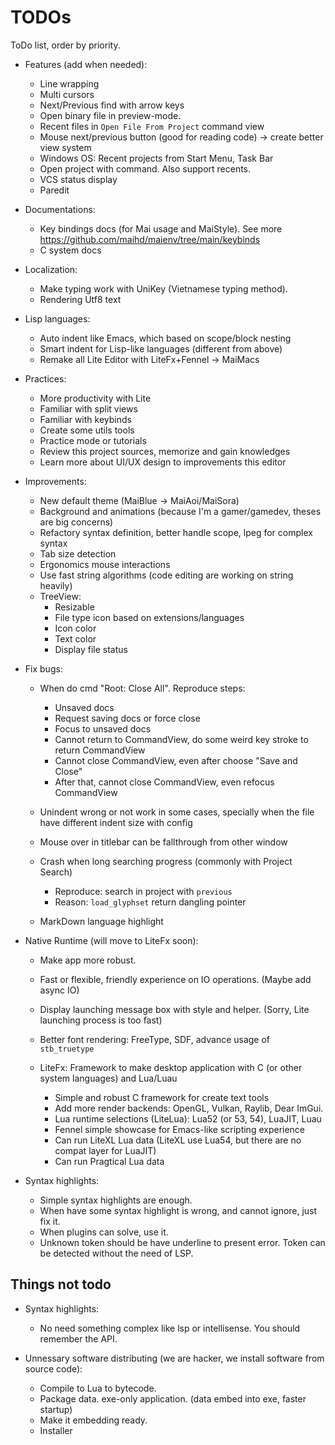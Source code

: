 # TODOs
ToDo list, order by priority.

- Features (add when needed):
    - Line wrapping
    - Multi cursors
    - Next/Previous find with arrow keys
    - Open binary file in preview-mode.
    - Recent files in `Open File From Project` command view
    - Mouse next/previous button (good for reading code) -> create better view system
    - Windows OS: Recent projects from Start Menu, Task Bar
    - Open project with command. Also support recents.
    - VCS status display
    - Paredit

- Documentations:
    - Key bindings docs (for Mai usage and MaiStyle). See more https://github.com/maihd/maienv/tree/main/keybinds
    - C system docs

- Localization:
    - Make typing work with UniKey (Vietnamese typing method).
    - Rendering Utf8 text

- Lisp languages:
    - Auto indent like Emacs, which based on scope/block nesting
    - Smart indent for Lisp-like languages (different from above)
    - Remake all Lite Editor with LiteFx+Fennel -> MaiMacs

- Practices:
    - More productivity with Lite
    - Familiar with split views
    - Familiar with keybinds
    - Create some utils tools
    - Practice mode or tutorials
    - Review this project sources, memorize and gain knowledges
    - Learn more about UI/UX design to improvements this editor

- Improvements:
    - New default theme (MaiBlue -> MaiAoi/MaiSora)
    - Background and animations (because I'm a gamer/gamedev, theses are big concerns)
    - Refactory syntax definition, better handle scope, lpeg for complex syntax
    - Tab size detection
    - Ergonomics mouse interactions
    - Use fast string algorithms (code editing are working on string heavily)
    - TreeView:
        - Resizable
        - File type icon based on extensions/languages
        - Icon color
        - Text color
        - Display file status

- Fix bugs:
    - When do cmd "Root: Close All". Reproduce steps:
        - Unsaved docs
        - Request saving docs or force close
        - Focus to unsaved docs
        - Cannot return to CommandView, do some weird key stroke to return CommandView
        - Cannot close CommandView, even after choose "Save and Close"
        - After that, cannot close CommandView, even refocus CommandView

    - Unindent wrong or not work in some cases,
        specially when the file have different indent size with config
    - Mouse over in titlebar can be fallthrough from other window
    - Crash when long searching progress (commonly with Project Search)
        - Reproduce: search in project with `previous`
        - Reason: `load_glyphset` return dangling pointer
    - MarkDown language highlight

- Native Runtime (will move to LiteFx soon):
    - Make app more robust.
    - Fast or flexible, friendly experience on IO operations. (Maybe add async IO)

    - Display launching message box with style and helper. (Sorry, Lite launching process is too fast)
    - Better font rendering: FreeType, SDF, advance usage of `stb_truetype`
    - LiteFx: Framework to make desktop application with C (or other system languages) and Lua/Luau
        - Simple and robust C framework for create text tools
        - Add more render backends: OpenGL, Vulkan, Raylib, Dear ImGui.
        - Lua runtime selections (LiteLua): Lua52 (or 53, 54), LuaJIT, Luau
        - Fennel simple showcase for Emacs-like scripting experience
        - Can run LiteXL Lua data (LiteXL use Lua54, but there are no compat layer for LuaJIT)
        - Can run Pragtical Lua data

- Syntax highlights:
    - Simple syntax highlights are enough.
    - When have some syntax highlight is wrong, and cannot ignore, just fix it.
    - When plugins can solve, use it.
    - Unknown token should be have underline to present error. Token can be detected without the need of LSP.

## Things not todo

- Syntax highlights:
    - No need something complex like lsp or intellisense. You should remember the API.

- Unnessary software distributing (we are hacker, we install software from source code):
    - Compile to Lua to bytecode.
    - Package data. exe-only application. (data embed into exe, faster startup)
    - Make it embedding ready.
    - Installer
